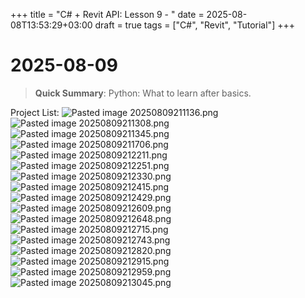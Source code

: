+++
title = "C# + Revit API: Lesson 9 - "
date = 2025-08-08T13:53:29+03:00
draft = true
tags = ["C#", "Revit", "Tutorial"]
+++

# 2025-08-09

> **Quick Summary**: Python: What to learn after basics.

Project List:
![Pasted image 20250809211136.png](</images/Pasted image 20250809211136.png>)
![Pasted image 20250809211308.png](</images/Pasted image 20250809211308.png>)
![Pasted image 20250809211345.png](</images/Pasted image 20250809211345.png>)
![Pasted image 20250809211706.png](</images/Pasted image 20250809211706.png>)
![Pasted image 20250809212211.png](</images/Pasted image 20250809212211.png>)
![Pasted image 20250809212251.png](</images/Pasted image 20250809212251.png>)
![Pasted image 20250809212330.png](</images/Pasted image 20250809212330.png>)
![Pasted image 20250809212415.png](</images/Pasted image 20250809212415.png>)
![Pasted image 20250809212429.png](</images/Pasted image 20250809212429.png>)
![Pasted image 20250809212609.png](</images/Pasted image 20250809212609.png>)
![Pasted image 20250809212648.png](</images/Pasted image 20250809212648.png>)
![Pasted image 20250809212715.png](</images/Pasted image 20250809212715.png>)
![Pasted image 20250809212743.png](</images/Pasted image 20250809212743.png>)
![Pasted image 20250809212820.png](</images/Pasted image 20250809212820.png>)
![Pasted image 20250809212915.png](</images/Pasted image 20250809212915.png>)
![Pasted image 20250809212959.png](</images/Pasted image 20250809212959.png>)
![Pasted image 20250809213045.png](</images/Pasted image 20250809213045.png>)